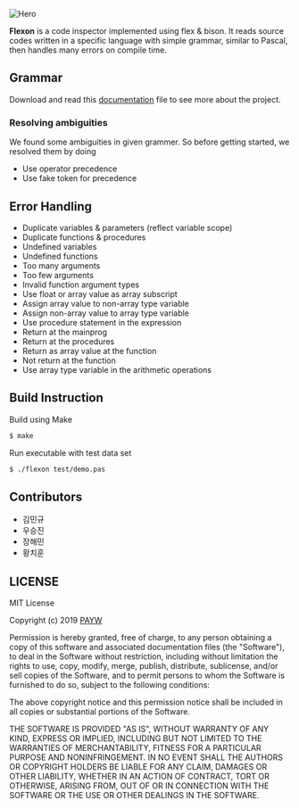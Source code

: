 ![Hero](https://user-images.githubusercontent.com/19797697/69917292-ae06da00-14a7-11ea-9eb6-b06898bfffef.png)


**Flexon** is a code inspector implemented using flex & bison. It reads source codes written in a specific language with simple grammar, similar to Pascal, then handles many errors on compile time.

## Grammar

Download and read this [documentation](https://github.com/ihooni/flexon/files/3908466/Term.Project.in.PL.final.pdf) file to see more about the project.

### Resolving ambiguities

We found some ambiguities in given grammer. So before getting started, we resolved them by doing

- Use operator precedence
- Use fake token for precedence

## Error Handling

- Duplicate variables & parameters (reflect variable scope)
- Duplicate functions & procedures
- Undefined variables
- Undefined functions
- Too many arguments
- Too few arguments
- Invalid function argument types
- Use float or array value as array subscript
- Assign array value to non-array type variable
- Assign non-array value to array type variable
- Use procedure statement in the expression
- Return at the mainprog
- Return at the procedures
- Return as array value at the function
- Not return at the function
- Use array type variable in the arithmetic operations

## Build Instruction

Build using Make

```bash
$ make
```

Run executable with test data set

```bash
$ ./flexon test/demo.pas
```

## Contributors

- 김민규
- 우승진
- 장해민
- 황치훈

## LICENSE

MIT License

Copyright (c) 2019 [PAYW](https://payw.org)

Permission is hereby granted, free of charge, to any person obtaining a copy
of this software and associated documentation files (the "Software"), to deal
in the Software without restriction, including without limitation the rights
to use, copy, modify, merge, publish, distribute, sublicense, and/or sell
copies of the Software, and to permit persons to whom the Software is
furnished to do so, subject to the following conditions:

The above copyright notice and this permission notice shall be included in all
copies or substantial portions of the Software.

THE SOFTWARE IS PROVIDED "AS IS", WITHOUT WARRANTY OF ANY KIND, EXPRESS OR
IMPLIED, INCLUDING BUT NOT LIMITED TO THE WARRANTIES OF MERCHANTABILITY,
FITNESS FOR A PARTICULAR PURPOSE AND NONINFRINGEMENT. IN NO EVENT SHALL THE
AUTHORS OR COPYRIGHT HOLDERS BE LIABLE FOR ANY CLAIM, DAMAGES OR OTHER
LIABILITY, WHETHER IN AN ACTION OF CONTRACT, TORT OR OTHERWISE, ARISING FROM,
OUT OF OR IN CONNECTION WITH THE SOFTWARE OR THE USE OR OTHER DEALINGS IN THE
SOFTWARE.
